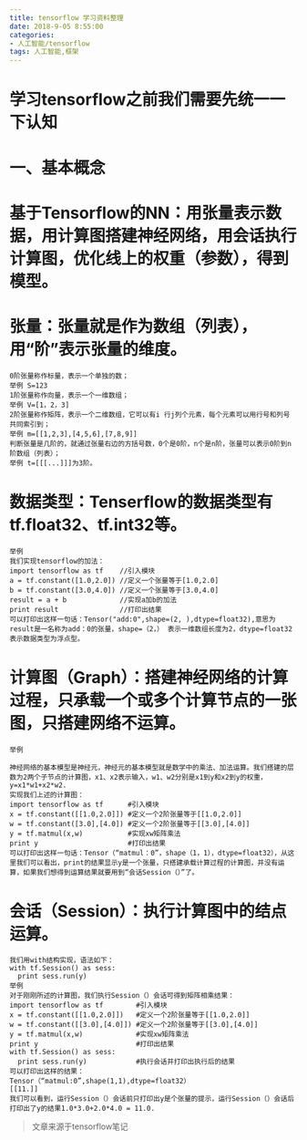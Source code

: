 ```yaml
---
title: tensorflow 学习资料整理
date: 2018-9-05 8:55:00
categories:
- 人工智能/tensorflow
tags: 人工智能,框架
---
```


 学习tensorflow之前我们需要先统一一下认知
====================================
  一、基本概念
===========
   基于Tensorflow的NN：用张量表示数据，用计算图搭建神经网络，用会话执行计算图，优化线上的权重（参数），得到模型。
=============
   张量：张量就是作为数组（列表），用“阶”表示张量的维度。
==============
    0阶张量称作标量，表示一个单独的数；
    举例 S=123
    1阶张量称作向量，表示一个一维数组；
    举例 V=[1，2，3]
    2阶张量称作矩阵，表示一个二维数组，它可以有i 行j列个元素，每个元素可以用行号和列号共同索引到；
    举例 m=[[1,2,3],[4,5,6],[7,8,9]]
    判断张量是几阶的，就通过张量右边的方括号数，0个是0阶，n个是n阶，张量可以表示0阶到n阶数组（列表）；
    举例 t=[[[...]]]为3阶。
  数据类型：Tenserflow的数据类型有tf.float32、tf.int32等。
============
    举例
    我们实现tensorflow的加法：
    import tensorflow as tf    //引入模块
    a = tf.constant([1.0,2.0]) //定义一个张量等于[1.0,2.0]
    b = tf.constant([3.0,4.0]) //定义一个张量等于[3.0,4.0]
    result = a + b             //实现a加b的加法
    print result               //打印出结果
    可以打印出这样一句话：Tensor("add:0",shape=(2, ),dtype=float32),意思为result是一名称为add：0的张量，shape=（2，） 表示一维数组长度为2，dtype=float32表示数据类型为浮点型。

   计算图（Graph）：搭建神经网络的计算过程，只承载一个或多个计算节点的一张图，只搭建网络不运算。
==============
    举例

    神经网络的基本模型是神经元，神经元的基本模型就是数学中的乘法、加法运算。我们搭建的层数为2两个子节点的计算图，x1、x2表示输入，w1、w2分别是x1到y和x2到y的权重，y=x1*w1+x2*w2.
    实现我们上述的计算图：
    import tensorflow as tf      #引入模块
    x = tf.constant([[1.0,2.0]]) #定义一个2阶张量等于[[1.0,2.0]]
    w = tf.constant([3.0],[4.0]) #定义一个2阶张量等于[[3.0],[4.0]]
    y = tf.matmul(x,w)           #实现xw矩阵乘法
    print y                      #打印出结果
    可以打印出这样一句话：Tensor（“matmul：0”，shape（1，1），dtype=float32），从这里我们可以看出，print的结果显示y是一个张量，只搭建承载计算过程的计算图，并没有运算，如果我们想得到运算结果就要用到“会话Session（）”了。

   会话（Session）：执行计算图中的结点运算。
===================
    我们用with结构实现，语法如下：
    with tf.Session() as sess:
      print sess.run(y)
    举例
    对于刚刚所述的计算图，我们执行Session（）会话可得到矩阵相乘结果：
    import tensorflow as tf        #引入模块
    x = tf.constant([[1.0,2.0]])   #定义一个2阶张量等于[[1.0,2.0]]
    w = tf.constant([[3.0],[4.0]]) #定义一个2阶张量等于[[3.0],[4.0]]
    y = tf.matmul(x,w)             #实现xw矩阵乘法
    print y                        #打印出结果
    with tf.Session() as sess:
      print sess.run(y)            #执行会话并打印出执行后的结果
    可以打印出这样的结果：
    Tensor（“matmul:0”,shape(1,1),dtype=float32）
    [[11.]]
    我们可以看到，运行Session（）会话前只打印出y是个张量的提示，运行Session（）会话后打印出了y的结果1.0*3.0+2.0*4.0 = 11.0.




>文章来源于tensorflow笔记
